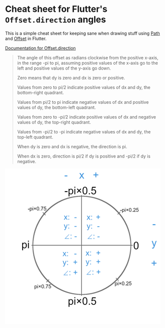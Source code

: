 # Cheat sheet for Flutter's `Offset.direction` angles

This is a simple cheat sheet for keeping sane when drawing stuff using [Path](https://api.flutter.dev/flutter/dart-ui/Path-class.html) and [Offset](https://api.flutter.dev/flutter/dart-ui/Offset-class.html) in Flutter.

[Documentation for Offset.direction](https://api.flutter.dev/flutter/dart-ui/Offset/direction.html)

> The angle of this offset as radians clockwise from the positive x-axis, in the range -pi to pi, assuming positive values of the x-axis go to the left and positive values of the y-axis go down.
> 
> Zero means that dy is zero and dx is zero or positive.
> 
> Values from zero to pi/2 indicate positive values of dx and dy, the bottom-right quadrant.
> 
> Values from pi/2 to pi indicate negative values of dx and positive values of dy, the bottom-left quadrant.
> 
> Values from zero to -pi/2 indicate positive values of dx and negative values of dy, the top-right quadrant.
> 
> Values from -pi/2 to -pi indicate negative values of dx and dy, the top-left quadrant.
> 
> When dy is zero and dx is negative, the direction is pi.
> 
> When dx is zero, direction is pi/2 if dy is positive and -pi/2 if dy is negative.


![Cheat sheet for Flutter's Offset.direction angles](flutter-offset-direction-angles.png)
